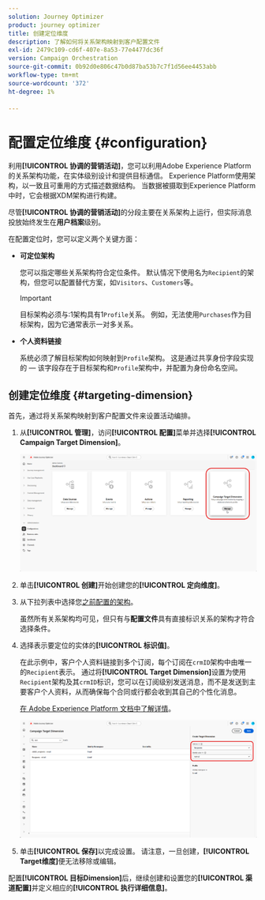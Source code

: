 ```yaml
---
solution: Journey Optimizer
product: journey optimizer
title: 创建定位维度
description: 了解如何将关系架构映射到客户配置文件
exl-id: 2479c109-cd6f-407e-8a53-77e4477dc36f
version: Campaign Orchestration
source-git-commit: 0b92d0e806c47b0d87ba53b7c7f1d56ee4453abb
workflow-type: tm+mt
source-wordcount: '372'
ht-degree: 1%

---
```



# 配置定位维度 {#configuration}

利用&#x200B;**[!UICONTROL 协调的营销活动]**，您可以利用Adobe Experience Platform的关系架构功能，在实体级别设计和提供目标通信。 Experience Platform使用架构，以一致且可重用的方式描述数据结构。 当数据被摄取到Experience Platform中时，它会根据XDM架构进行构建。

尽管&#x200B;**[!UICONTROL 协调的营销活动]**&#x200B;的分段主要在关系架构上运行，但实际消息投放始终发生在&#x200B;**用户档案**&#x200B;级别。

在配置定位时，您可以定义两个关键方面：

* **可定位架构**

  您可以指定哪些关系架构符合定位条件。 默认情况下使用名为`Recipient`的架构，但您可以配置替代方案，如`Visitors`、`Customers`等。

  >[!IMPORTANT]
  >
  > 目标架构必须与:1架构具有1`Profile`关系。 例如，无法使用`Purchases`作为目标架构，因为它通常表示一对多关系。

* **个人资料链接**

  系统必须了解目标架构如何映射到`Profile`架构。 这是通过共享身份字段实现的 — 该字段存在于目标架构和`Profile`架构中，并配置为身份命名空间。

## 创建定位维度 {#targeting-dimension}

首先，通过将关系架构映射到客户配置文件来设置活动编排。

1. 从&#x200B;**[!UICONTROL 管理]**，访问&#x200B;**[!UICONTROL 配置]**&#x200B;菜单并选择&#x200B;**[!UICONTROL Campaign Target Dimension]**。

   ![](assets/target-dimension-1.png)

1. 单击&#x200B;**[!UICONTROL 创建]**&#x200B;开始创建您的&#x200B;**[!UICONTROL 定向维度]**。

1. 从下拉列表中选择您[之前配置&#x200B;的架构](gs-schemas.md)。

   虽然所有关系架构均可见，但只有与&#x200B;**配置文件**&#x200B;具有直接标识关系的架构才符合选择条件。

1. 选择表示要定位的实体的&#x200B;**[!UICONTROL 标识值]**。

   在此示例中，客户个人资料链接到多个订阅，每个订阅在`crmID`架构中由唯一的`Recipient`表示。 通过将&#x200B;**[!UICONTROL Target Dimension]**&#x200B;设置为使用`Recipient`架构及其`crmID`标识，您可以在订阅级别发送消息，而不是发送到主要客户个人资料，从而确保每个合同或行都会收到其自己的个性化消息。

   [在 Adobe Experience Platform 文档中了解详情](https://experienceleague.adobe.com/en/docs/experience-platform/xdm/schema/composition#identity)。

   ![](assets/target-dimension-2.png)

1. 单击&#x200B;**[!UICONTROL 保存]**&#x200B;以完成设置。 请注意，一旦创建，**[!UICONTROL Target维度]**&#x200B;便无法移除或编辑。

配置&#x200B;**[!UICONTROL 目标Dimension]**&#x200B;后，继续创建和设置您的&#x200B;**[!UICONTROL 渠道配置]**&#x200B;并定义相应的&#x200B;**[!UICONTROL 执行详细信息]**。